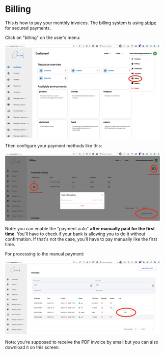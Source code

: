# Billing

This is how to pay your monthly invoices. The billing system is using [stripe](https://www.stripe.com) for secured payments.

Click on "billing" on the user's menu:

![billing_1](../../../img/billing_1.png)

Then configure your payment methods like this:

![billing_2](../../../img/billing_2.png)

Note: you can enable the "payment auto" **after manually paid for the first time**. You'll have to check if your bank is allowing you to do it without confirmation. If that's not the case, you'll have to pay manually like the first time.

For processing to the manual payment:

![billing_3](../../../img/billing_3.png)

Note: you're supposed to receive the PDF invoice by email but you can also download it on this screen.
